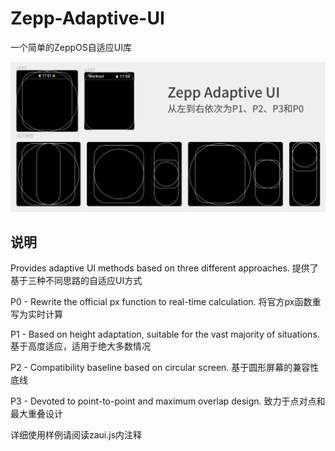 # Zepp-Adaptive-UI
一个简单的ZeppOS自适应UI库

![图片](https://github.com/ZH40s05/Zepp-Adaptive-UI/blob/main/assets/DesignReference.png?raw=true "ZAUI-DesignReference")

## 说明 

Provides adaptive UI methods based on three different approaches. 提供了基于三种不同思路的自适应UI方式 

P0 - Rewrite the official px function to real-time calculation. 将官方px函数重写为实时计算 

P1 - Based on height adaptation, suitable for the vast majority of situations. 基于高度适应，适用于绝大多数情况 

P2 - Compatibility baseline based on circular screen. 基于圆形屏幕的兼容性底线 

P3 - Devoted to point-to-point and maximum overlap design. 致力于点对点和最大重叠设计 

详细使用样例请阅读zaui.js内注释